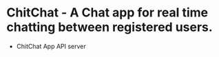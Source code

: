 # ChitChat - A Chat app for real time chatting between registered users.
- ChitChat App API server 
